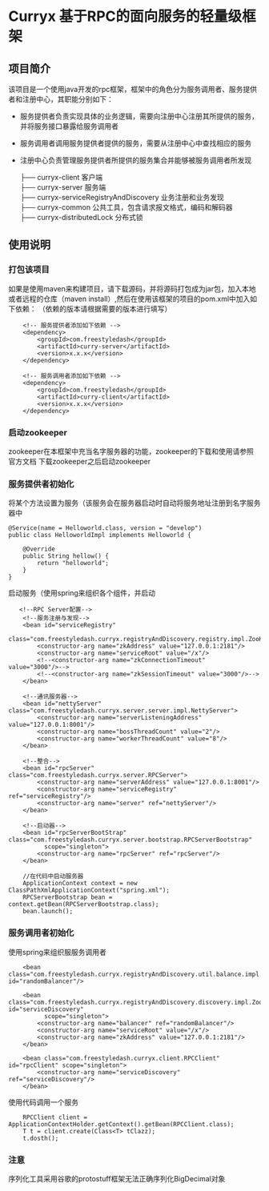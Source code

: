 # Curryx 基于RPC的面向服务的轻量级框架 

## 项目简介

该项目是一个使用java开发的rpc框架，框架中的角色分为服务调用者、服务提供者和注册中心，其职能分别如下：

* 服务提供者负责实现具体的业务逻辑，需要向注册中心注册其所提供的服务，并将服务接口暴露给服务调用者
* 服务调用者调用服务提供者提供的服务，需要从注册中心中查找相应的服务
* 注册中心负责管理服务提供者所提供的服务集合并能够被服务调用者所发现

  ├── curryx-client   客户端<br>
  ├── curryx-server   服务端<br>
  ├── curryx-serviceRegistryAndDiscovery  业务注册和业务发现<br>
  ├── curryx-common   公共工具，包含请求报文格式，编码和解码器<br>
  ├── curryx-distributedLock 分布式锁<br>
  
## 使用说明

### 打包该项目
如果是使用maven来构建项目，请下载源码，并将源码打包成为jar包，加入本地或者远程的仓库（maven install）,然后在使用该框架的项目的pom.xml中加入如下依赖：
（依赖的版本请根据需要的版本进行填写）

```
    <!-- 服务提供者添加如下依赖 -->
    <dependency>
        <groupId>com.freestyledash</groupId>
        <artifactId>curry-server</artifactId>
        <version>x.x.x</version>
    </dependency>
```

```
    <!-- 服务调用者添加如下依赖 -->
    <dependency>
        <groupId>com.freestyledash</groupId>
        <artifactId>curry-client</artifactId>
        <version>x.x.x</version>
    </dependency>
```  

### 启动zookeeper
zookeeper在本框架中充当名字服务器的功能，zookeeper的下载和使用请参照官方文档
下载zookeeper之后启动zookeeper

### 服务提供者初始化
将某个方法设置为服务（该服务会在服务器启动时自动将服务地址注册到名字服务器中
```
@Service(name = Helloworld.class, version = "develop")
public class HelloworldImpl implements Helloworld {

    @Override
    public String hellow() {
        return "helloworld";
    }
}
```

启动服务（使用spring来组织各个组件，并启动
```
   <!--RPC Server配置-->
    <!--服务注册与发现-->
    <bean id="serviceRegistry"
          class="com.freestyledash.curryx.registryAndDiscovery.registry.impl.ZooKeeperServiceRegistry">
        <constructor-arg name="zkAddress" value="127.0.0.1:2181"/>
        <constructor-arg name="serviceRoot" value="/x"/>
        <!--<constructor-arg name="zkConnectionTimeout" value="3000"/>-->
        <!--<constructor-arg name="zkSessionTimeout" value="3000"/>-->
    </bean>

    <!--通讯服务器-->
    <bean id="nettyServer" class="com.freestyledash.curryx.server.server.impl.NettyServer">
        <constructor-arg name="serverListeningAddress" value="127.0.0.1:8001"/>
        <constructor-arg name="bossThreadCount" value="2"/>
        <constructor-arg name="workerThreadCount" value="8"/>
    </bean>

    <!--整合-->
    <bean id="rpcServer" class="com.freestyledash.curryx.server.RPCServer">
        <constructor-arg name="serverAddress" value="127.0.0.1:8001"/>
        <constructor-arg name="serviceRegistry" ref="serviceRegistry"/>
        <constructor-arg name="server" ref="nettyServer"/>
    </bean>

    <!--启动器-->
    <bean id="rpcServerBootStrap" class="com.freestyledash.curryx.server.bootstrap.RPCServerBootstrap"
          scope="singleton">
        <constructor-arg name="rpcServer" ref="rpcServer"/>
    </bean>
```
```
    //在代码中启动服务器
    ApplicationContext context = new ClassPathXmlApplicationContext("spring.xml");
    RPCServerBootstrap bean = context.getBean(RPCServerBootstrap.class);
    bean.launch();
```
### 服务调用者初始化

使用spring来组织服服务调用者
```
    <bean class="com.freestyledash.curryx.registryAndDiscovery.util.balance.impl.RandomBalancer" id="randomBalancer"/>

    <bean class="com.freestyledash.curryx.registryAndDiscovery.discovery.impl.ZooKeeperServiceDiscovery" id="serviceDiscovery"
          scope="singleton">
        <constructor-arg name="balancer" ref="randomBalancer"/>
        <constructor-arg name="serviceRoot" value="/x"/>
        <constructor-arg name="zkAddress" value="127.0.0.1:2181"/>
    </bean>

    <bean class="com.freestyledash.curryx.client.RPCClient" id="rpcClient" scope="singleton">
        <constructor-arg name="serviceDiscovery" ref="serviceDiscovery"/>
    </bean>
 ```
 使用代码调用一个服务
 ```
     RPCClient client = ApplicationContextHolder.getContext().getBean(RPCClient.class);
     T t = client.create(Class<T> tClazz);
     t.dosth();
 ```
 
 ### 注意
 序列化工具采用谷歌的protostuff框架无法正确序列化BigDecimal对象